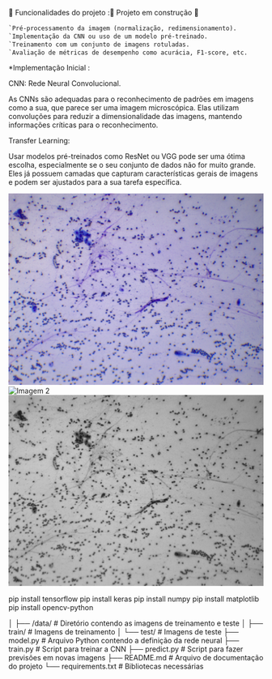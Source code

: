 🔨 Funcionalidades do projeto :🚧 Projeto em construção 🚧

    `Pré-processamento da imagem (normalização, redimensionamento).
    `Implementação da CNN ou uso de um modelo pré-treinado.
    `Treinamento com um conjunto de imagens rotuladas.
    `Avaliação de métricas de desempenho como acurácia, F1-score, etc.

*Implementação Inicial :

CNN: Rede Neural Convolucional.

As CNNs são adequadas para o reconhecimento de padrões em imagens como a sua, que parece ser uma imagem microscópica. Elas utilizam convoluções para reduzir a dimensionalidade das imagens, mantendo informações críticas para o reconhecimento.

Transfer Learning:

Usar modelos pré-treinados como ResNet ou VGG pode ser uma ótima escolha, especialmente se o seu conjunto de dados não for muito grande. Eles já possuem camadas que capturam características gerais de imagens e podem ser ajustados para a sua tarefa específica.

<div class="image-container">
        <img src="CX 1.1 FD_2.jpg" alt="Imagem 1">
        <img src="CX_1.1_FD_2_bw.jpg" alt="Imagem 2">
        <img src="CX_1.1_FD_2_grayscale.jpg" alt="Imagem 3">
    </div>

pip install tensorflow pip install keras pip install numpy pip install matplotlib pip install opencv-python

│ ├── /data/ # Diretório contendo as imagens de treinamento e teste │ ├── train/ # Imagens de treinamento │ └── test/ # Imagens de teste ├── model.py # Arquivo Python contendo a definição da rede neural ├── train.py # Script para treinar a CNN ├── predict.py # Script para fazer previsões em novas imagens ├── README.md # Arquivo de documentação do projeto └── requirements.txt # Bibliotecas necessárias


